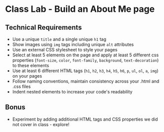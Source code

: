 # Class Lab - Build an About Me page

## Technical Requirements

- Use a unique `title` and a single unique `h1` tag
- Show images using `img` tags including unique `alt` attributes
- Use an external CSS stylesheet to style your pages
- Select at least 5 elements on the page and apply at least 5 different css properties (`font-size`, `color`, `font-family`, `background`, `text-decoration`) to these elements
- Use at least 6 different HTML tags (`h1`, `h2`, `h3`, `h4`, `h5`, `h6`, `p`, `ul`, `ol`, `a`, `img`) on your pages
- Follow naming conventions, maintain consistency across your .html and .css files
- Indent nested elements to increase your code's readability

## Bonus

- Experiment by adding additional HTML tags and CSS properties we did not cover in class - explore!
